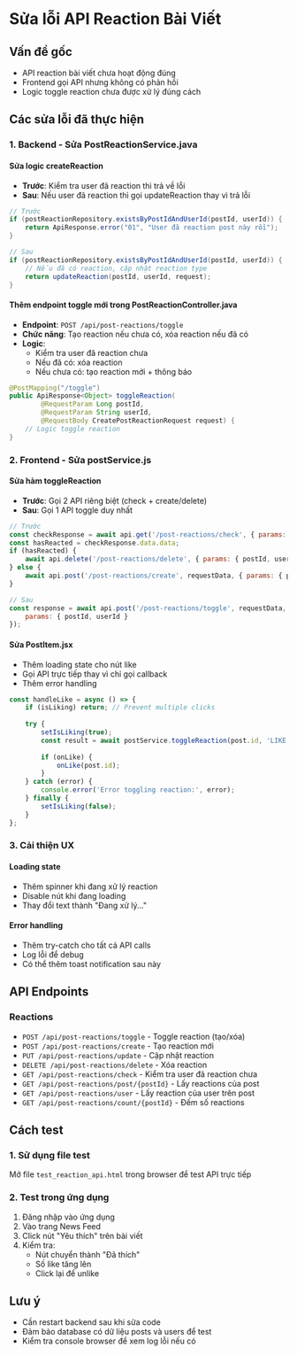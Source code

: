# Sửa lỗi API Reaction Bài Viết

## Vấn đề gốc
- API reaction bài viết chưa hoạt động đúng
- Frontend gọi API nhưng không có phản hồi
- Logic toggle reaction chưa được xử lý đúng cách

## Các sửa lỗi đã thực hiện

### 1. Backend - Sửa PostReactionService.java

#### Sửa logic createReaction
- **Trước**: Kiểm tra user đã reaction thì trả về lỗi
- **Sau**: Nếu user đã reaction thì gọi updateReaction thay vì trả lỗi

```java
// Trước
if (postReactionRepository.existsByPostIdAndUserId(postId, userId)) {
    return ApiResponse.error("01", "User đã reaction post này rồi");
}

// Sau  
if (postReactionRepository.existsByPostIdAndUserId(postId, userId)) {
    // Nếu đã có reaction, cập nhật reaction type
    return updateReaction(postId, userId, request);
}
```

#### Thêm endpoint toggle mới trong PostReactionController.java
- **Endpoint**: `POST /api/post-reactions/toggle`
- **Chức năng**: Tạo reaction nếu chưa có, xóa reaction nếu đã có
- **Logic**: 
  - Kiểm tra user đã reaction chưa
  - Nếu đã có: xóa reaction
  - Nếu chưa có: tạo reaction mới + thông báo

```java
@PostMapping("/toggle")
public ApiResponse<Object> toggleReaction(
        @RequestParam Long postId,
        @RequestParam String userId,
        @RequestBody CreatePostReactionRequest request) {
    // Logic toggle reaction
}
```

### 2. Frontend - Sửa postService.js

#### Sửa hàm toggleReaction
- **Trước**: Gọi 2 API riêng biệt (check + create/delete)
- **Sau**: Gọi 1 API toggle duy nhất

```javascript
// Trước
const checkResponse = await api.get('/post-reactions/check', { params: { postId, userId } });
const hasReacted = checkResponse.data.data;
if (hasReacted) {
    await api.delete('/post-reactions/delete', { params: { postId, userId } });
} else {
    await api.post('/post-reactions/create', requestData, { params: { postId, userId } });
}

// Sau
const response = await api.post('/post-reactions/toggle', requestData, {
    params: { postId, userId }
});
```

#### Sửa PostItem.jsx
- Thêm loading state cho nút like
- Gọi API trực tiếp thay vì chỉ gọi callback
- Thêm error handling

```javascript
const handleLike = async () => {
    if (isLiking) return; // Prevent multiple clicks
    
    try {
        setIsLiking(true);
        const result = await postService.toggleReaction(post.id, 'LIKE');
        
        if (onLike) {
            onLike(post.id);
        }
    } catch (error) {
        console.error('Error toggling reaction:', error);
    } finally {
        setIsLiking(false);
    }
};
```

### 3. Cải thiện UX

#### Loading state
- Thêm spinner khi đang xử lý reaction
- Disable nút khi đang loading
- Thay đổi text thành "Đang xử lý..."

#### Error handling
- Thêm try-catch cho tất cả API calls
- Log lỗi để debug
- Có thể thêm toast notification sau này

## API Endpoints

### Reactions
- `POST /api/post-reactions/toggle` - Toggle reaction (tạo/xóa)
- `POST /api/post-reactions/create` - Tạo reaction mới
- `PUT /api/post-reactions/update` - Cập nhật reaction
- `DELETE /api/post-reactions/delete` - Xóa reaction
- `GET /api/post-reactions/check` - Kiểm tra user đã reaction chưa
- `GET /api/post-reactions/post/{postId}` - Lấy reactions của post
- `GET /api/post-reactions/user` - Lấy reaction của user trên post
- `GET /api/post-reactions/count/{postId}` - Đếm số reactions

## Cách test

### 1. Sử dụng file test
Mở file `test_reaction_api.html` trong browser để test API trực tiếp

### 2. Test trong ứng dụng
1. Đăng nhập vào ứng dụng
2. Vào trang News Feed
3. Click nút "Yêu thích" trên bài viết
4. Kiểm tra:
   - Nút chuyển thành "Đã thích"
   - Số like tăng lên
   - Click lại để unlike

## Lưu ý
- Cần restart backend sau khi sửa code
- Đảm bảo database có dữ liệu posts và users để test
- Kiểm tra console browser để xem log lỗi nếu có
